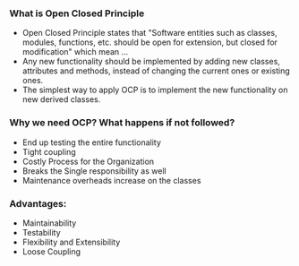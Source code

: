 ### What is Open Closed Principle
- Open Closed Principle states that "Software entities such as classes, modules, functions, etc. should be open for extension, but closed for modification" which mean ...
- Any new functionality should be implemented by adding new classes, attributes and methods, instead of changing the current ones or existing ones.
- The simplest way to apply OCP is to implement the new functionality on new derived classes.

### Why we need OCP? What happens if not followed?
- End up testing the entire functionality
- Tight coupling
- Costly Process for the Organization
- Breaks the Single responsibility as well
- Maintenance overheads increase on the classes

### Advantages:
- Maintainability
- Testability
- Flexibility and Extensibility
- Loose Coupling
